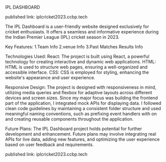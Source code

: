IPL DASHBOARD

published link: iplcricket2023.ccbp.tech

The IPL Dashboard is a user-friendly website designed exclusively for cricket enthusiasts. 
It offers a seamless and informative experience during the Indian Premier League (IPL) cricket season in 2023.

Key Features:
1.Team Info
2.venue Info
3.Past Matches Results Info

Technologies Used:
React: The project is built using React, a powerful technology for creating interactive and dynamic web applications.
HTML: HTML is used to structure web pages, ensuring a well-organized and accessible interface.
CSS: CSS is employed for styling, enhancing the website's appearance and user experience.

Responsive Design: The project is designed with responsiveness in mind, utilizing media queries and flexbox for adaptive layouts across different devices and screen sizes.
Since my major focus was building the frontend part of the application, I integrated mock APIs for displaying data.
I followed clean code guidelines by maintaining a consistent folder structure and used meaningful naming conventions, 
such as prefixing event handlers with on and creating reusable components throughout the application. 

Future Plans:
The IPL Dashboard project holds potential for further development and enhancement. Future plans may involve integrating real APIs for live data, adding new features, and optimizing the user experience based on user feedback and requirements.

published link: iplcricket2023.ccbp.tech

